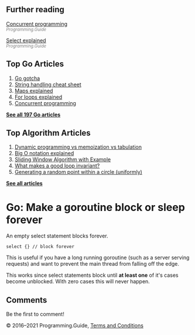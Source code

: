 <span class="underline"></span>

<span class="underline"></span>

Further reading
---------------

[Concurrent programming](go-concurrency-tutorial.html)  
<span style="color: grey; font-style: italic; font-size: smaller">Programming.Guide</span>

[Select explained](select-explained.html)  
<span style="color: grey; font-style: italic; font-size: smaller">Programming.Guide</span>

Top Go Articles
---------------

1.  [Go gotcha](go-gotcha.html)
2.  [String handling cheat sheet](string-functions-reference-cheat-sheet.html)
3.  [Maps explained](maps-explained.html)
4.  [For loops explained](for-loop.html)
5.  [Concurrent programming](go-concurrency-tutorial.html)

[**See all 197 Go articles**](index.html)

<span class="underline"></span>

Top Algorithm Articles
----------------------

1.  [Dynamic programming vs memoization vs tabulation](../dynamic-programming-vs-memoization-vs-tabulation.html)
2.  [Big O notation explained](../big-o-notation-explained.html)
3.  [Sliding Window Algorithm with Example](../sliding-window-example.html)
4.  [What makes a good loop invariant?](../what-makes-a-good-loop-invariant.html)
5.  [Generating a random point within a circle (uniformly)](../random-point-within-circle.html)

[**See all articles**](../index.html)

Go: Make a goroutine block or sleep forever
===========================================

An empty select statement blocks forever.

    select {} // block forever

This is useful if you have a long running goroutine (such as a server serving requests) and want to prevent the main thread from falling off the edge.

This works since select statements block until **at least one** of it's cases become unblocked. With zero cases this will never happen.

Comments
--------

Be the first to comment!

© 2016–2021 Programming.Guide, [Terms and Conditions](../terms-and-conditions.html)
